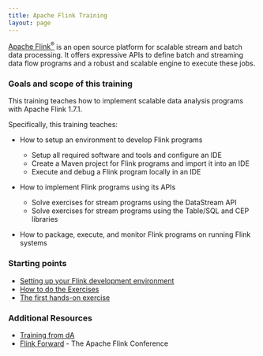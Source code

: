 ```yaml
---
title: Apache Flink Training
layout: page
---
```


[Apache Flink<sup>&reg;</sup>](http://flink.apache.org) is an open source platform for scalable stream and batch data processing. It offers expressive APIs to define batch and streaming data flow programs and a robust and scalable engine to execute these jobs.


### Goals and scope of this training

This training teaches how to implement scalable data analysis programs with Apache Flink 1.7.1.

Specifically, this training teaches:

- How to setup an environment to develop Flink programs
  - Setup all required software and tools and configure an IDE
  - Create a Maven project for Flink programs and import it into an IDE
  - Execute and debug a Flink program locally in an IDE

- How to implement Flink programs using its APIs
  - Solve exercises for stream programs using the DataStream API
  - Solve exercises for stream programs using the Table/SQL and CEP libraries

- How to package, execute, and monitor Flink programs on running Flink systems

### Starting points

- [Setting up your Flink development environment]({{site.baseurl}}/devEnvSetup.html)
- [How to do the Exercises]({{site.baseurl}}/howto-exercises.html)
- [The first hands-on exercise]({{site.baseurl}}/exercises/rideCleansing.html)

### Additional Resources

- [Training from dA](https://www.da-platform.com/training)
- [Flink Forward](https://flink-forward.org) - The Apache Flink Conference
